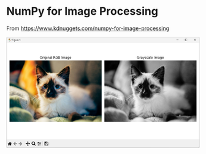 # NumPy for Image Processing

From <https://www.kdnuggets.com/numpy-for-image-processing>

![Alt text](docs/scrn1.png)